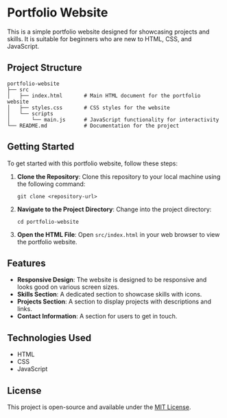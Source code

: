 # Portfolio Website

This is a simple portfolio website designed for showcasing projects and skills. It is suitable for beginners who are new to HTML, CSS, and JavaScript.

## Project Structure

```
portfolio-website
├── src
│   ├── index.html       # Main HTML document for the portfolio website
│   ├── styles.css       # CSS styles for the website
│   └── scripts
│       └── main.js      # JavaScript functionality for interactivity
└── README.md            # Documentation for the project
```

## Getting Started

To get started with this portfolio website, follow these steps:

1. **Clone the Repository**: 
   Clone this repository to your local machine using the following command:
   ```
   git clone <repository-url>
   ```

2. **Navigate to the Project Directory**: 
   Change into the project directory:
   ```
   cd portfolio-website
   ```

3. **Open the HTML File**: 
   Open `src/index.html` in your web browser to view the portfolio website.

## Features

- **Responsive Design**: The website is designed to be responsive and looks good on various screen sizes.
- **Skills Section**: A dedicated section to showcase skills with icons.
- **Projects Section**: A section to display projects with descriptions and links.
- **Contact Information**: A section for users to get in touch.

## Technologies Used

- HTML
- CSS
- JavaScript

## License

This project is open-source and available under the [MIT License](LICENSE).